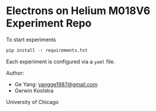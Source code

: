 # Electrons on Helium M018V6 Experiment Repo

To start experiments
```bash
pip install -r requirements.txt
```

Each experiment is configured via a `yaml` file.

Author:
- Ge Yang: yangge1987@gmail.com
- Gerwin Koolstra

University of Chicago